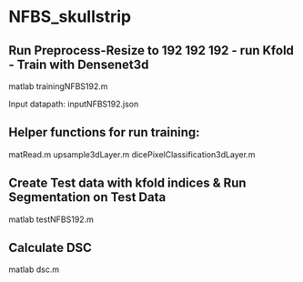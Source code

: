 # NFBS_skullstrip


## Run Preprocess-Resize to 192 192 192 - run Kfold - Train with Densenet3d
matlab trainingNFBS192.m 

Input datapath: inputNFBS192.json

## Helper functions for run training: 
matRead.m
upsample3dLayer.m
dicePixelClassification3dLayer.m

## Create Test data with kfold indices & Run Segmentation on Test Data 
matlab testNFBS192.m

## Calculate DSC 
matlab dsc.m

